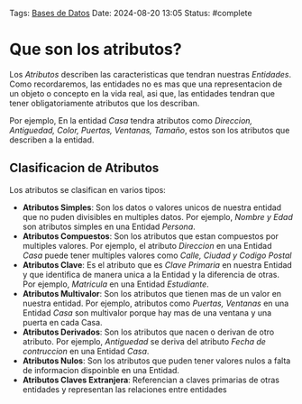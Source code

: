 Tags: [Bases de Datos](Bases%20de%20Datos.md)
Date: 2024-08-20 13:05
Status: #complete 

# Que son los atributos?

Los *Atributos* describen las caracteristicas que tendran nuestras *Entidades*. Como recordaremos, las entidades no es mas que una representacion de un objeto o concepto en la vida real, asi que, las entidades tendran que tener obligatoriamente atributos que los describan. 

Por ejemplo, En la entidad *Casa* tendra atributos como *Direccion, Antiguedad, Color, Puertas, Ventanas, Tamaño*, estos son los atributos que describen a la entidad.

## Clasificacion de Atributos

Los atributos se clasifican en varios tipos:
- __Atributos Simples__: Son los datos o valores unicos de nuestra entidad que no puden divisibles en multiples datos. Por ejemplo, *Nombre y Edad* son atributos simples en una Entidad *Persona*.
- __Atributos Compuestos__: Son los atributos que estan compuestos por multiples valores. Por ejemplo, el atributo *Direccion* en una Entidad *Casa* puede tener multiples valores como *Calle, Ciudad y Codigo Postal* 
- __Atributos Clave__: Es el atributo que es *Clave Primaria* en nuestra Entidad y que identifica de manera unica a la Entidad y la diferencia de otras. Por ejemplo, *Matricula* en una Entidad *Estudiante*.
- __Atributos Multivalor__: Son los atributos que tienen mas de un valor en nuestra entidad. Por ejemplo, atributos como *Puertas, Ventanas* en una Entidad *Casa* son multivalor porque hay mas de una ventana y una puerta en cada Casa.
- __Atributos Derivados__: Son los atributos que nacen o derivan de otro atributo. Por ejemplo, *Antiguedad* se deriva del atributo *Fecha de contruccion* en una Entidad *Casa*.
- __Atributos Nulos__: Son los atributos que puden tener valores nulos a falta de informacion dispoinble en una Entidad.
- __Atributos Claves Extranjera__: Referencian a claves primarias de otras entidades y representan las relaciones entre entidades